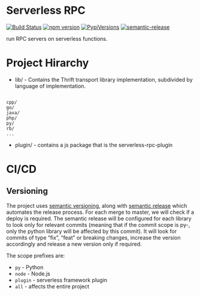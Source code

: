 # Serverless RPC
[![Build Status](https://travis-ci.com/galbash/serverless-rpc.svg?token=wsveVqcNtBtmq6jpZfSf&branch=master)](https://travis-ci.com/galbash/serverless-rpc)
[![npm version](https://badge.fury.io/js/serverless-thrift.svg)](https://badge.fury.io/js/serverless-thrift)
[![PypiVersions](https://img.shields.io/pypi/v/serverless-thrift.svg)](https://pypi.org/project/serverless-thrift/)
[![semantic-release](https://img.shields.io/badge/%20%20%F0%9F%93%A6%F0%9F%9A%80-semantic--release-e10079.svg)](https://github.com/semantic-release/semantic-release)

run RPC servers on serverless functions.

# Project Hirarchy
* lib/ -  Contains the Thrift transport library implementation, subdivided by
       language of implementation.
```

cpp/
go/
java/
php/
py/
rb/
...
```
* plugin/ -  contains a js package that is the serverless-rpc-plugin

# CI/CD
## Versioning
The project uses [semantic versioning](https://semver.org/), along with [semantic release](https://github.com/semantic-release/semantic-release) which automates the release process. For each merge to master, we will check if a deploy is required. The semantic release will be configured for each library to look only for relevant commits (meaning that if the commit scope is py-<something>, only the python library will be affected by this commit). It will look for commits of type “fix”, “feat” or breaking changes, increase the version accordingly and release a new version only if required.

The scope prefixes are:
* `py` - Python
* `node` - Node.js
* `plugin` - serverless framework plugin
* `all` - affects the entire project



